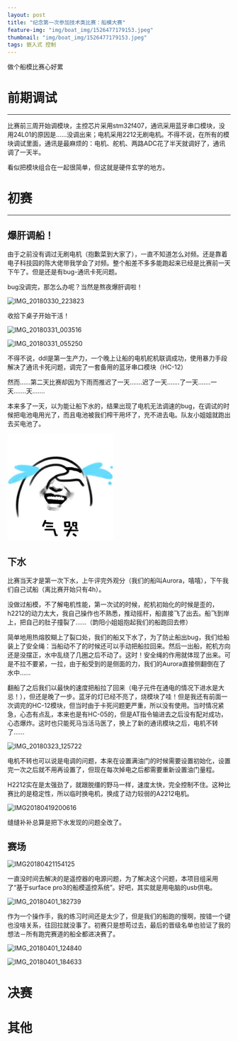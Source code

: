 ```yaml
---
layout: post
title: "纪念第一次参加技术类比赛：船模大赛"
feature-img: "img/boat_img/1526477179153.jpeg"
thumbnail: "img/boat_img/1526477179153.jpeg"
tags: 嵌入式 控制
---
```


做个船模比赛心好累

# 前期调试

---

比赛前三周开始调模块，主控芯片采用stm32f407，通讯采用蓝牙串口模块，没用24L01的原因是......没调出来；电机采用2212无刷电机。不得不说，在所有的模块调试里面，通讯是最麻烦的：电机、舵机、两路ADC花了半天就调好了，通讯调了一天半。

看似把模块组合在一起很简单，但这就是硬件玄学的地方。

# 初赛

---
## 爆肝调船！

由于之前没有调过无刷电机（抱歉菜到大家了），一直不知道怎么对频。还是靠着电子科技园的陈大佬带我学会了对频。整个船差不多多能跑起来已经是比赛前一天下午了。但是还是有bug-通讯卡死问题。

bug没调完，那怎么办呢？当然是熬夜爆肝调啦！

![IMG_20180330_223823](/img/boat_img/IMG_20180330_223823.jpg)

收拾下桌子开始干活！

![IMG_20180331_003516](/img/boat_img/IMG_20180331_003516.jpg)

![IMG_20180331_055250](/img/boat_img/IMG_20180331_055250.jpg)

不得不说，ddl是第一生产力，一个晚上让船的电机舵机联调成功，使用暴力手段解决了通讯卡死问题，调完了一套备用的蓝牙串口模块（HC-12）

然而......第二天比赛却因为下雨而推迟了一天.......迟了一天.......了一天.......一天.......天.......

本来多了一天，以为能让船下水的，结果出现了电机无法调速的bug，在调试的时候把电池电用光了，而且电池被我们榨干用坏了，充不进去电。队友小姐姐就跑出去买电池了。

![1410803219](/img/boat_img/1410803219.jpeg)

## 下水

比赛当天才是第一次下水，上午评完外观分（我们的船叫Aurora，嘻嘻），下午我们自己试船（离比赛开始只有4h）。

没做过船模，不了解电机性能，第一次试的时候，舵机初始化的时候是歪的，h2212的动力太大，我自己操作也不熟悉，推动摇杆，船直接飞了出去。船飞到岸上，把自己的肚子撞裂了......（韵阳小姐姐抱起我们的船跑回去修）

简单地用热熔胶糊上了裂口处，我们的船又下水了，为了防止船出bug，我们给船装上了安全绳：当船动不了的时候还可以手动把船拉回来。然后一出船，舵机方向还是没摆正，水中乱绕了几圈之后不动了。这时！安全绳的作用就体现了出来。可是不拉不要紧，一拉，由于船受到的是侧面的力，我们的Aurora直接侧翻倒在了水中......

翻船了之后我们以最快的速度把船拉了回来（电子元件在通电的情况下进水是大忌！），但还是晚了一步。蓝牙的灯已经不亮了，烧模块了哇！但是我还有前面一次调完的HC-12模块，但当时由于卡死问题更严重，所以没有使用。当时情况紧急，心态有点乱，本来也是有HC-05的，但是AT指令输进去之后没有配对成功，心态爆炸。这时也只能死马当活马医了，换上了新的通讯模块之后，电机不转了......

![IMG_20180323_125722](/img/boat_img/IMG_20180323_125722.jpg)

电机不转也可以说是电调的问题，本来在设置满油门的时候需要设置初始化，设置完一次之后就不用再设置了，但现在每次掉电之后都需要重新设置油门量程。

H2212实在是太强劲了，就跟脱缰的野马一样，速度太快，完全控制不住。这种比赛比的是稳定性，所以临时换电机，换成了动力较弱的A2212电机。

![IMG20180419200616](/img/boat_img/IMG20180419200616.jpg)

缝缝补补总算是把下水发现的问题全改了。

## 赛场

![IMG20180421154125](/img/boat_img/IMG20180421154125.jpg)

一直没时间去解决的是遥控器的电源问题，为了解决这个问题，本项目组采用了“基于surface pro3的船模遥控系统”。好吧，其实就是用电脑的usb供电。

![IMG_20180401_182739](/img/boat_img/IMG_20180401_182739.jpg)

作为一个操作手，我的练习时间还是太少了，但是我们的船跑的慢啊，按错一个键也没啥关系，往回拉就没事了。初赛只是想苟过去，最后的晋级名单也验证了我的想法－所有跑完赛道的船全都进决赛了。

![IMG_20180401_124840](/img/boat_img/IMG_20180401_124840.jpg)

![IMG_20180401_184633](/img/boat_img/IMG_20180401_184633.jpg)

# 决赛

# 其他